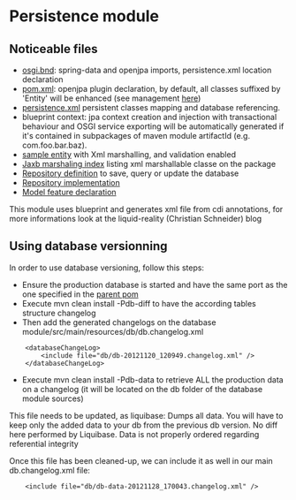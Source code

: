 # Persistence module

## Noticeable files

* [osgi.bnd](https://github.com/OsgiliathEnterprise/net.osgiliath.parent/blob/master/net.osgiliath.samples/net.osgiliath.sample.webapp/net.osgiliath.sample.webapp.model/net.osgiliath.sample.webapp.model.daos/osgi.bnd): spring-data and openjpa imports, persistence.xml location declaration
* [pom.xml](https://github.com/OsgiliathEnterprise/net.osgiliath.parent/blob/master/net.osgiliath.samples/net.osgiliath.sample.webapp/net.osgiliath.sample.webapp.model/net.osgiliath.sample.webapp.model.daos/pom.xml): openjpa plugin declaration, by default, all classes suffixed by 'Entity' will be enhanced (see management [here](https://github.com/OsgiliathEnterprise/net.osgiliath.parent/blob/master/net.osgiliath.poms/net.osgiliath.pom.repositories/net.osgiliath.pom.reporting/net.osgiliath.pom.plugins/pom.xml))
* [persistence.xml](https://github.com/OsgiliathEnterprise/net.osgiliath.parent/blob/master/net.osgiliath.samples/net.osgiliath.sample.webapp/net.osgiliath.sample.webapp.model/net.osgiliath.sample.webapp.model.entities/src/main/resources/META-INF/persistence.xml) persistent classes mapping and database referencing.
* blueprint context: jpa context creation and injection with transactional behaviour and OSGI service exporting will be automatically generated if it's contained in subpackages of maven module artifactId (e.g. com.foo.bar.baz).
* [sample entity](https://github.com/OsgiliathEnterprise/net.osgiliath.parent/blob/master/net.osgiliath.samples/net.osgiliath.sample.webapp/net.osgiliath.sample.webapp.model/net.osgiliath.sample.webapp.simple.model.entities/src/main/java/net/osgiliath/sample/webapp/model/entities/HelloEntity.java) with Xml marshalling, and validation enabled
* [Jaxb marshaling index](https://github.com/OsgiliathEnterprise/net.osgiliath.parent/blob/master/net.osgiliath.samples/net.osgiliath.sample.webapp/net.osgiliath.sample.webapp.model/net.osgiliath.sample.webapp.model.entities/src/main/java/net/osgiliath/sample/webapp/model/model/entities/jaxb.index) listing xml marshallable classe on the package
* [Repository definition](https://github.com/OsgiliathEnterprise/net.osgiliath.parent/blob/master/net.osgiliath.samples/net.osgiliath.sample.webapp/net.osgiliath.sample.webapp.model/net.osgiliath.sample.webapp.model.daos/src/main/java/net/osgiliath/sample/webapp/model/daos/model/repository/HelloObjectRepository.java) to save, query or update the database
* [Repository implementation](https://github.com/OsgiliathEnterprise/net.osgiliath.parent/blob/master/net.osgiliath.samples/net.osgiliath.sample.webapp/net.osgiliath.sample.webapp.model/net.osgiliath.sample.webapp.model.daos/src/main/java/net/osgiliath/sample/webapp/model/daos/repository/impl/HelloObjectJpaRepository.java)
* [Model feature declaration](https://github.com/OsgiliathEnterprise/net.osgiliath.parent/blob/master/net.osgiliath.samples/net.osgiliath.sample.webapp/net.osgiliath.sample.webapp.features/src/main/resources/net.osgiliath.sample.webapp.features.xml)

This module uses blueprint and generates xml file from cdi annotations, for more informations look at the liquid-reality (Christian Schneider) blog

## Using database versionning

In order to use database versioning, follow this steps:
* Ensure the production database is started and have the same port as the one specified in the [parent pom](https://github.com/OsgiliathEnterprise/net.osgiliath.parent/blob/master/net.osgiliath.samples/net.osgiliath.sample.webapp.simple/net.osgiliath.sample.webapp.simple.model/pom.xml)
* Execute mvn clean install -Pdb-diff to have the according tables structure changelog
* Then add the generated changelogs on the database module/src/main/resources/db/db.changelog.xml
```
    <databaseChangeLog>
        <include file="db/db-20121120_120949.changelog.xml" />
    </databaseChangeLog>
```  
* Execute mvn clean install -Pdb-data to retrieve ALL the production data on a changelog (it will be located on the db folder of the database module sources)

This file needs to be updated, as liquibase:
Dumps all data. You will have to keep only the added data to your db from the previous db version. No diff here performed by Liquibase.
Data is not properly ordered regarding referential integrity

Once this file has been cleaned-up, we can include it as well in our main db.changelog.xml file:
```
    <include file="db/db-data-20121128_170043.changelog.xml" />
```

